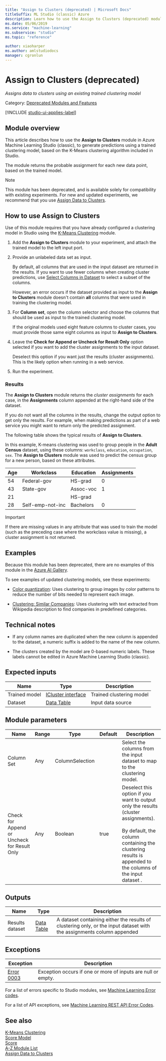 ```yaml
---
title: "Assign to Clusters (deprecated) | Microsoft Docs"
titleSuffix: ML Studio (classic) Azure
description: Learn how to use the Assign to Clusters (deprecated) module to generate predictions using a trained clustering model based on the K-Means clustering algorithm.
ms.date: 05/06/2019
ms.service: "machine-learning"
ms.subservice: "studio"
ms.topic: "reference"

author: xiaoharper
ms.author: amlstudiodocs
manager: cgronlun
---
```

# Assign to Clusters (deprecated)

*Assigns data to clusters using an existing trained clustering model*  
  
 Category: [Deprecated Modules and Features](deprecated-modules-and-features.md)  

[!INCLUDE [studio-ui-applies-label](../includes/studio-ui-applies-label.md)]

## Module overview  

This article describes how to use the **Assign to Clusters** module in Azure Machine Learning Studio (classic), to generate predictions using a trained clustering model, based on the K-Means clustering algorithm included in Studio.

The module returns the probable assignment for each new data point, based on the trained model.  

> [!NOTE]
>  This module has been deprecated, and is available solely for compatibility with existing experiments. For new and updated experiments, we recommend that you use [Assign Data to Clusters](assign-data-to-clusters.md).

## How to use Assign to Clusters  

Use of this module requires that you have already configured a clustering model in Studio using the [K-Means Clustering](k-means-clustering.md) module.
  
1. Add the **Assign to Clusters** module to your experiment, and attach the trained model to the left input port.
  
2.  Provide an unlabeled data set as input.  
  
     By default, all columns that are used in the input dataset are returned in the results. If you want to use fewer columns when creating cluster predictions, use [Select Columns in Dataset](select-columns-in-dataset.md) to select a subset of the columns.  
  
     However, an error occurs if the dataset provided as input to the **Assign to Clusters** module doesn't contain **all** columns that were used in training the clustering model.  

3. For **Column set**, open the column selector and choose the columns that should be used as input to the trained clustering model.
  
    If the original models used eight feature columns to cluster cases, you must provide those same eight columns as input to **Assign to Clusters**.  
  
4. Leave the **Check for Append or Uncheck for Result Only** option selected if you want to add the cluster assignments to the input dataset.

    Deselect this option if you want just the results (cluster assignments).  This is the likely option when running in a web service.
  
5.  Run the experiment.  

### Results

The **Assign to Clusters** module returns the *cluster assignments* for each case, in the **Assignments** column appended at the right-hand side of the dataset.

If you do not want all the columns in the results, change the output option to get only the results. For example, when making predictions as part of a web service you might want to return only the predicted assignment.

The following table shows the typical results of **Assign to Clusters**. 

In this example, K-means clustering was used to group people in the **Adult Census** dataset, using these columns: `workclass`, `education`, `occupation`, `sex`. The **Assign to Clusters** module was used to predict the census group for a new person, based on these attributes.

|Age|Workclass|Education|Assignments|  
|---------|---------------|---------------|-----------------|  
|54|Federal-gov|HS-grad|0|  
|43|State-gov|Assoc-voc|1|  
|21||HS-grad||  
|28|Self-emp-not-inc|Bachelors|0|  

> [!IMPORTANT]
> If there are missing values in any attribute that was used to train the model (such as the preceding case where the workclass value is missing), a cluster assignment is not returned.

## Examples  
  
Because this module has been deprecated, there are no examples of this module in the [Azure AI Gallery](https://gallery.azure.ai/).  

To see examples of updated clustering models, see these experiments:
  
- [Color quantization](https://go.microsoft.com/fwlink/?LinkId=525272): Uses clustering to group images by color patterns to reduce the number of bits needed to represent each image.  
  
- [Clustering: Similar Companies](https://go.microsoft.com/fwlink/?LinkId=525164): Uses clustering with text extracted from Wikipedia description to find companies in predefined categories.  
  
##  Technical notes

-   If any column names are duplicated when the new column is appended to the dataset, a numeric suffix is added to the name of the new column.  

- The clusters created by the model are 0-based numeric labels. These labels cannot be edited in Azure Machine Learning Studio (classic).

## Expected inputs  

|Name|Type|Description|  
|----------|----------|-----------------|  
|Trained model|[ICluster interface](icluster-interface.md)|Trained clustering model|  
|Dataset|[Data Table](data-table.md)|Input data source|  
  
## Module parameters  

|Name|Range|Type|Default|Description|  
|----------|-----------|----------|-------------|-----------------|  
|Column Set|Any|ColumnSelection||Select the columns from the input dataset to map to the clustering model.|  
|Check for Append or Uncheck for Result Only|Any|Boolean|true|Deselect this option if you want to output only the results (cluster assignments).<br /><br /> By default, the column containing the clustering results is appended to the columns of the input dataset .|  
  
## Outputs  

|Name|Type|Description|  
|----------|----------|-----------------|  
|Results dataset|[Data Table](data-table.md)|A dataset containing either the results of clustering only, or the input dataset with the assignments column appended|  
  
## Exceptions

|Exception|Description|  
|---------------|-----------------|  
|[Error 0003](errors/error-0003.md)|Exception occurs if one or more of inputs are null or empty.|  

For a list of errors specific to Studio modules, see [Machine Learning Error codes](errors/machine-learning-module-error-codes.md).

For a list of API exceptions, see [Machine Learning REST API Error Codes](https://docs.microsoft.com/azure/machine-learning/studio/web-service-error-codes). 

## See also
 
 [K-Means Clustering](k-means-clustering.md)   
 [Score Model](score-model.md)   
 [Score](machine-learning-score.md)   
 [A-Z Module List](a-z-module-list.md)   
 [Assign Data to Clusters](assign-data-to-clusters.md)
